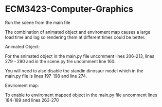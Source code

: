 # ECM3423-Computer-Graphics

Run the scene from the main file 

The combination of animated object and enviroment map causes a large load time and lag so rendering them at different times could be better.

Animated Object:

For the animated object in the main.py file uncomment lines 206-213, lines 279 - 280 and in the scene.py file uncomment line 160.

You will need to also disable the standin dinosaur model which in the main.py file is lines 197-198 and line 274.

Enviroment map:

To enable to enviroment mapped object in the main.py file uncomment lines 184-189 and lines 263-270
